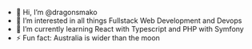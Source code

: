 - 👋 Hi, I’m @dragonsmako
- 👀 I’m interested in all things Fullstack Web Development and Devops
- 🌱 I’m currently learning React with Typescript and PHP with Symfony
- ⚡ Fun fact: Australia is wider than the moon

<!---
dragonsmako/dragonsmako is a ✨ special ✨ repository because its `README.md` (this file) appears on your GitHub profile.
You can click the Preview link to take a look at your changes.
--->
